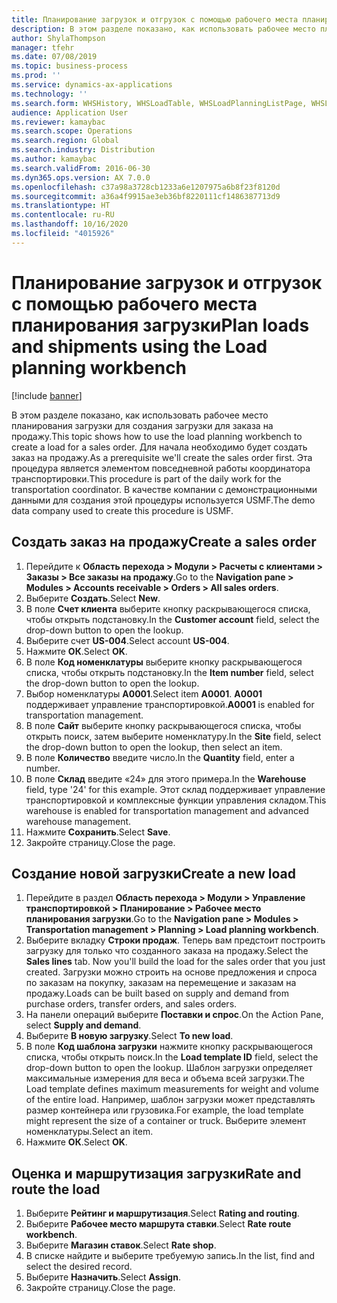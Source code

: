```yaml
---
title: Планирование загрузок и отгрузок с помощью рабочего места планирования загрузки
description: В этом разделе показано, как использовать рабочее место планирования загрузки для создания загрузки для заказа на продажу.
author: ShylaThompson
manager: tfehr
ms.date: 07/08/2019
ms.topic: business-process
ms.prod: ''
ms.service: dynamics-ax-applications
ms.technology: ''
ms.search.form: WHSHistory, WHSLoadTable, WHSLoadPlanningListPage, WHSLoadPlanningWorkbench
audience: Application User
ms.reviewer: kamaybac
ms.search.scope: Operations
ms.search.region: Global
ms.search.industry: Distribution
ms.author: kamaybac
ms.search.validFrom: 2016-06-30
ms.dyn365.ops.version: AX 7.0.0
ms.openlocfilehash: c37a98a3728cb1233a6e1207975a6b8f23f8120d
ms.sourcegitcommit: a36a4f9915ae3eb36bf8220111cf1486387713d9
ms.translationtype: HT
ms.contentlocale: ru-RU
ms.lasthandoff: 10/16/2020
ms.locfileid: "4015926"
---
```

# <a name="plan-loads-and-shipments-using-the-load-planning-workbench"></a><span data-ttu-id="595d3-103">Планирование загрузок и отгрузок с помощью рабочего места планирования загрузки</span><span class="sxs-lookup"><span data-stu-id="595d3-103">Plan loads and shipments using the Load planning workbench</span></span>

[!include [banner](../../includes/banner.md)]

<span data-ttu-id="595d3-104">В этом разделе показано, как использовать рабочее место планирования загрузки для создания загрузки для заказа на продажу.</span><span class="sxs-lookup"><span data-stu-id="595d3-104">This topic shows how to use the load planning workbench to create a load for a sales order.</span></span> <span data-ttu-id="595d3-105">Для начала необходимо будет создать заказ на продажу.</span><span class="sxs-lookup"><span data-stu-id="595d3-105">As a prerequisite we'll create the sales order first.</span></span> <span data-ttu-id="595d3-106">Эта процедура является элементом повседневной работы координатора транспортировки.</span><span class="sxs-lookup"><span data-stu-id="595d3-106">This procedure is part of the daily work for the transportation coordinator.</span></span> <span data-ttu-id="595d3-107">В качестве компании с демонстрационными данными для создания этой процедуры используется USMF.</span><span class="sxs-lookup"><span data-stu-id="595d3-107">The demo data company used to create this procedure is USMF.</span></span>


## <a name="create-a-sales-order"></a><span data-ttu-id="595d3-108">Создать заказ на продажу</span><span class="sxs-lookup"><span data-stu-id="595d3-108">Create a sales order</span></span>
1. <span data-ttu-id="595d3-109">Перейдите к **Область перехода > Модули > Расчеты с клиентами > Заказы > Все заказы на продажу**.</span><span class="sxs-lookup"><span data-stu-id="595d3-109">Go to the **Navigation pane > Modules > Accounts receivable > Orders > All sales orders**.</span></span>
2. <span data-ttu-id="595d3-110">Выберите **Создать**.</span><span class="sxs-lookup"><span data-stu-id="595d3-110">Select **New**.</span></span>
3. <span data-ttu-id="595d3-111">В поле **Счет клиента** выберите кнопку раскрывающегося списка, чтобы открыть подстановку.</span><span class="sxs-lookup"><span data-stu-id="595d3-111">In the **Customer account** field, select the drop-down button to open the lookup.</span></span>
4. <span data-ttu-id="595d3-112">Выберите счет **US-004**.</span><span class="sxs-lookup"><span data-stu-id="595d3-112">Select account **US-004**.</span></span>
5. <span data-ttu-id="595d3-113">Нажмите **ОК**.</span><span class="sxs-lookup"><span data-stu-id="595d3-113">Select **OK**.</span></span>
6. <span data-ttu-id="595d3-114">В поле **Код номенклатуры** выберите кнопку раскрывающегося списка, чтобы открыть подстановку.</span><span class="sxs-lookup"><span data-stu-id="595d3-114">In the **Item number** field, select the drop-down button to open the lookup.</span></span>
7. <span data-ttu-id="595d3-115">Выбор номенклатуры **A0001**.</span><span class="sxs-lookup"><span data-stu-id="595d3-115">Select item **A0001**.</span></span> <span data-ttu-id="595d3-116">**A0001** поддерживает управление транспортировкой.</span><span class="sxs-lookup"><span data-stu-id="595d3-116">**A0001** is enabled for transportation management.</span></span>  
8. <span data-ttu-id="595d3-117">В поле **Сайт** выберите кнопку раскрывающегося списка, чтобы открыть поиск, затем выберите номенклатуру.</span><span class="sxs-lookup"><span data-stu-id="595d3-117">In the **Site** field, select the drop-down button to open the lookup, then select an item.</span></span>
9. <span data-ttu-id="595d3-118">В поле **Количество** введите число.</span><span class="sxs-lookup"><span data-stu-id="595d3-118">In the **Quantity** field, enter a number.</span></span>
10. <span data-ttu-id="595d3-119">В поле **Склад** введите «24» для этого примера.</span><span class="sxs-lookup"><span data-stu-id="595d3-119">In the **Warehouse** field, type '24' for this example.</span></span> <span data-ttu-id="595d3-120">Этот склад поддерживает управление транспортировкой и комплексные функции управления складом.</span><span class="sxs-lookup"><span data-stu-id="595d3-120">This warehouse is enabled for transportation management and advanced warehouse management.</span></span>  
11. <span data-ttu-id="595d3-121">Нажмите **Сохранить**.</span><span class="sxs-lookup"><span data-stu-id="595d3-121">Select **Save**.</span></span>
12. <span data-ttu-id="595d3-122">Закройте страницу.</span><span class="sxs-lookup"><span data-stu-id="595d3-122">Close the page.</span></span>

## <a name="create-a-new-load"></a><span data-ttu-id="595d3-123">Создание новой загрузки</span><span class="sxs-lookup"><span data-stu-id="595d3-123">Create a new load</span></span>
1. <span data-ttu-id="595d3-124">Перейдите в раздел **Область перехода > Модули > Управление транспортировкой > Планирование > Рабочее место планирования загрузки**.</span><span class="sxs-lookup"><span data-stu-id="595d3-124">Go to the **Navigation pane > Modules > Transportation management > Planning > Load planning workbench**.</span></span>
2. <span data-ttu-id="595d3-125">Выберите вкладку **Строки продаж**. Теперь вам предстоит построить загрузку для только что созданного заказа на продажу.</span><span class="sxs-lookup"><span data-stu-id="595d3-125">Select the **Sales lines** tab. Now you'll build the load for the sales order that you just created.</span></span> <span data-ttu-id="595d3-126">Загрузки можно строить на основе предложения и спроса по заказам на покупку, заказам на перемещение и заказам на продажу.</span><span class="sxs-lookup"><span data-stu-id="595d3-126">Loads can be built based on supply and demand from purchase orders, transfer orders, and sales orders.</span></span>  
3. <span data-ttu-id="595d3-127">На панели операций выберите **Поставки и спрос**.</span><span class="sxs-lookup"><span data-stu-id="595d3-127">On the Action Pane, select **Supply and demand**.</span></span>
4. <span data-ttu-id="595d3-128">Выберите **В новую загрузку**.</span><span class="sxs-lookup"><span data-stu-id="595d3-128">Select **To new load**.</span></span>
5. <span data-ttu-id="595d3-129">В поле **Код шаблона загрузки** нажмите кнопку раскрывающегося списка, чтобы открыть поиск.</span><span class="sxs-lookup"><span data-stu-id="595d3-129">In the **Load template ID** field, select the drop-down button to open the lookup.</span></span> <span data-ttu-id="595d3-130">Шаблон загрузки определяет максимальные измерения для веса и объема всей загрузки.</span><span class="sxs-lookup"><span data-stu-id="595d3-130">The Load template defines maximum measurements for weight and volume of the entire load.</span></span> <span data-ttu-id="595d3-131">Например, шаблон загрузки может представлять размер контейнера или грузовика.</span><span class="sxs-lookup"><span data-stu-id="595d3-131">For example, the load template might represent the size of a container or truck.</span></span> <span data-ttu-id="595d3-132">Выберите элемент номенклатуры.</span><span class="sxs-lookup"><span data-stu-id="595d3-132">Select an item.</span></span>
6. <span data-ttu-id="595d3-133">Нажмите **ОК**.</span><span class="sxs-lookup"><span data-stu-id="595d3-133">Select **OK**.</span></span>

## <a name="rate-and-route-the-load"></a><span data-ttu-id="595d3-134">Оценка и маршрутизация загрузки</span><span class="sxs-lookup"><span data-stu-id="595d3-134">Rate and route the load</span></span>
1. <span data-ttu-id="595d3-135">Выберите **Рейтинг и маршрутизация**.</span><span class="sxs-lookup"><span data-stu-id="595d3-135">Select **Rating and routing**.</span></span>
2. <span data-ttu-id="595d3-136">Выберите **Рабочее место маршрута ставки**.</span><span class="sxs-lookup"><span data-stu-id="595d3-136">Select **Rate route workbench**.</span></span>
3. <span data-ttu-id="595d3-137">Выберите **Магазин ставок**.</span><span class="sxs-lookup"><span data-stu-id="595d3-137">Select **Rate shop**.</span></span>
4. <span data-ttu-id="595d3-138">В списке найдите и выберите требуемую запись.</span><span class="sxs-lookup"><span data-stu-id="595d3-138">In the list, find and select the desired record.</span></span>
5. <span data-ttu-id="595d3-139">Выберите **Назначить**.</span><span class="sxs-lookup"><span data-stu-id="595d3-139">Select **Assign**.</span></span>
6. <span data-ttu-id="595d3-140">Закройте страницу.</span><span class="sxs-lookup"><span data-stu-id="595d3-140">Close the page.</span></span>

